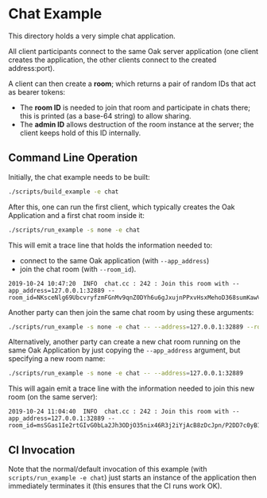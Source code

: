 # Chat Example

This directory holds a very simple chat application.

All client participants connect to the same Oak server application (one client
creates the application, the other clients connect to the created address:port).

A client can then create a **room**; which returns a pair of random IDs that act
as bearer tokens:

- The **room ID** is needed to join that room and participate in chats there;
  this is printed (as a base-64 string) to allow sharing.
- The **admin ID** allows destruction of the room instance at the server; the
  client keeps hold of this ID internally.

## Command Line Operation

Initially, the chat example needs to be built:

```bash
./scripts/build_example -e chat
```

After this, one can run the first client, which typically creates the Oak
Application and a first chat room inside it:

```bash
./scripts/run_example -s none -e chat
```

This will emit a trace line that holds the information needed to:

- connect to the same Oak application (with `--app_address`)
- join the chat room (with `--room_id`).

```log
2019-10-24 10:47:20  INFO  chat.cc : 242 : Join this room with --app_address=127.0.0.1:32889 --room_id=NKsceNlg69UbcvryfzmFGnMv9qnZ0DYh6u6gJxujnPPxvHsxMehoD368sumKawVaq9WaSkzrcStoNYLvVNdzhA==
```

Another party can then join the same chat room by using these arguments:

```bash
./scripts/run_example -s none -e chat -- --address=127.0.0.1:32889 --room_id=NKsceNlg69UbcvryfzmFGnMv9qnZ0DYh6u6gJxujnPPxvHsxMehoD368sumKawVaq9WaSkzrcStoNYLvVNdzhA==
```

Alternatively, another party can create a new chat room running on the same Oak
Application by just copying the `--app_address` argument, but specifying a new
room name:

```bash
./scripts/run_example -s none -e chat -- --address=127.0.0.1:32889
```

This will again emit a trace line with the information needed to join this new
room (on the same server):

```log
2019-10-24 11:04:40  INFO  chat.cc : 242 : Join this room with --app_address=127.0.0.1:32889 --room_id=msSGas1Ie2rtGIvG0bLa2Jh3ODjO35nix46R3j2iYjAcB8zDcJpn/P2DD7c0yB1NMmfoipBSAePJzlXjknm8gg==
```

## CI Invocation

Note that the normal/default invocation of this example (with
`scripts/run_example -e chat`) just starts an instance of the application then
immediately terminates it (this ensures that the CI runs work OK).
